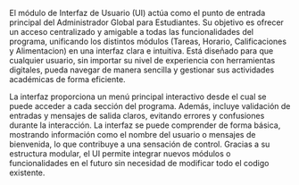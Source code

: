 El módulo de Interfaz de Usuario (UI) actúa como el punto de entrada principal del Administrador Global para Estudiantes. Su objetivo es ofrecer un acceso centralizado y amigable a todas las funcionalidades del programa, unificando los distintos módulos (Tareas, Horario, Calificaciones y Alimentacion) en una interfaz clara e intuitiva. Está diseñado para que cualquier usuario, sin importar su nivel de experiencia con herramientas digitales, pueda navegar de manera sencilla y gestionar sus actividades académicas de forma eficiente.

La interfaz proporciona un menú principal interactivo desde el cual se puede acceder a cada sección del programa. Además, incluye validación de entradas y mensajes de salida claros, evitando errores y confusiones durante la interacción. La interfaz se puede comprender de forma básica, mostrando información como el nombre del usuario o mensajes de bienvenida, lo que contribuye a una sensación de control. Gracias a su estructura modular, el UI permite integrar nuevos módulos o funcionalidades en el futuro sin necesidad de modificar todo el codigo existente.
